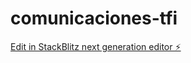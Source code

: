 # comunicaciones-tfi

[Edit in StackBlitz next generation editor ⚡️](https://stackblitz.com/~/github.com/luki1qq/comunicaciones-tfi)